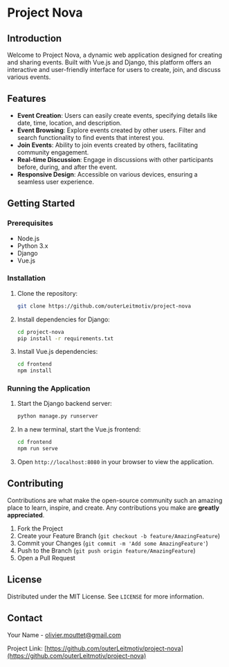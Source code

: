 # Project Nova

## Introduction

Welcome to Project Nova, a dynamic web application designed for creating and sharing events. Built with Vue.js and Django, this platform offers an interactive and user-friendly interface for users to create, join, and discuss various events.

## Features

- **Event Creation**: Users can easily create events, specifying details like date, time, location, and description.
- **Event Browsing**: Explore events created by other users. Filter and search functionality to find events that interest you.
- **Join Events**: Ability to join events created by others, facilitating community engagement.
- **Real-time Discussion**: Engage in discussions with other participants before, during, and after the event.
- **Responsive Design**: Accessible on various devices, ensuring a seamless user experience.

## Getting Started

### Prerequisites

- Node.js
- Python 3.x
- Django
- Vue.js

### Installation

1. Clone the repository:
   ```bash
   git clone https://github.com/outerLeitmotiv/project-nova
   ```

2. Install dependencies for Django:
   ```bash
   cd project-nova
   pip install -r requirements.txt
   ```

3. Install Vue.js dependencies:
   ```bash
   cd frontend
   npm install
   ```

### Running the Application

1. Start the Django backend server:
   ```bash
   python manage.py runserver
   ```

2. In a new terminal, start the Vue.js frontend:
   ```bash
   cd frontend
   npm run serve
   ```

3. Open `http://localhost:8080` in your browser to view the application.

## Contributing

Contributions are what make the open-source community such an amazing place to learn, inspire, and create. Any contributions you make are **greatly appreciated**.

1. Fork the Project
2. Create your Feature Branch (`git checkout -b feature/AmazingFeature`)
3. Commit your Changes (`git commit -m 'Add some AmazingFeature'`)
4. Push to the Branch (`git push origin feature/AmazingFeature`)
5. Open a Pull Request

## License

Distributed under the MIT License. See `LICENSE` for more information.

## Contact

Your Name - [olivier.mouttet@gmail.com](mailto:olivier.mouttet@gmail.com)

Project Link: [https://github.com/outerLeitmotiv/project-nova](https://github.com/outerLeitmotiv/project-nova)

